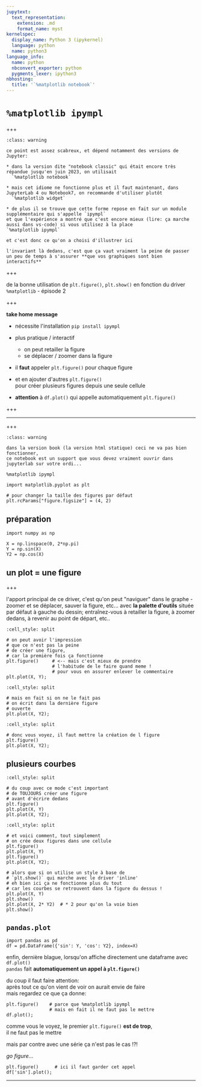 ```yaml
---
jupytext:
  text_representation:
    extension: .md
    format_name: myst
kernelspec:
  display_name: Python 3 (ipykernel)
  language: python
  name: python3
language_info:
  name: python
  nbconvert_exporter: python
  pygments_lexer: ipython3
nbhosting:
  title: '`%matplotlib notebook`'
---
```


# `%matplotlib ipympl`

+++

````{admonition} avertissement
:class: warning

ce point est assez scabreux, et dépend notamment des versions de Jupyter:

* dans la version dite "notebook classic" qui était encore très répandue jusqu'en juin 2023, on utilisait  
  `%matplotlib notebook`

* mais cet idiome ne fonctionne plus et il faut maintenant, dans JupyterLab 4 ou Notebook7, on recommande d'utiliser plutôt  
  `%matplotlib widget`

* de plus il se trouve que cette forme repose en fait sur un module supplémentaire qui s'appelle `ipympl`
et que l'expérience a montré que c'est encore mieux (lire: ça marche aussi dans vs-code) si vous utilisez à la place
`%matplotlib ipympl`

et c'est donc ce qu'on a choisi d'illustrer ici

l'invariant là dedans, c'est que ça vaut vraiment la peine de passer un peu de temps à s'assurer **que vos graphiques sont bien interactifs**
````

+++

de la bonne utilisation de `plt.figure()`, `plt.show()` en fonction du driver `%matplotlib` - épisode 2

+++

**take home message**

* nécessite l'installation `pip install ipympl`
* plus pratique / interactif  
  * on peut retailler la figure
  * se déplacer / zoomer dans la figure
* il **faut** appeler `plt.figure()` pour chaque figure  
* et en ajouter d'autres `plt.figure()`  
  pour créer plusieurs figures depuis une seule cellule

* **attention** à `df.plot()` qui appelle automatiquement `plt.figure()`

+++

***

+++

````{admonition} seulement dans un notebook
:class: warning

dans la version book (la version html statique) ceci ne va pas bien fonctionner,
ce notebook est un support que vous devez vraiment ouvrir dans jupyterlab sur votre ordi...
````

```{code-cell} ipython3
%matplotlib ipympl
```

```{code-cell} ipython3
import matplotlib.pyplot as plt

# pour changer la taille des figures par défaut
plt.rcParams["figure.figsize"] = (4, 2)
```

## préparation

```{code-cell} ipython3
import numpy as np

X = np.linspace(0, 2*np.pi)
Y = np.sin(X)
Y2 = np.cos(X)
```

## un plot = une figure

+++

l'apport principal de ce driver, c'est qu'on peut "naviguer" dans le graphe - zoomer et se déplacer, sauver la figure, etc... avec **la palette d'outils** située par défaut à gauche du dessin; entraînez-vous à retailler la figure, à zoomer dedans, à revenir au point de départ, etc..

```{code-cell} ipython3
:cell_style: split

# on peut avoir l'impression
# que ce n'est pas la peine
# de créer une figure,
# car la première fois ça fonctionne
plt.figure()     # <-- mais c'est mieux de prendre
                 # l'habitude de le faire quand meme !
                 # pour vous en assurer enlever le commentaire
plt.plot(X, Y);
```

```{code-cell} ipython3
:cell_style: split

# mais en fait si on ne le fait pas
# on écrit dans la dernière figure
# ouverte
plt.plot(X, Y2);
```

```{code-cell} ipython3
:cell_style: split

# donc vous voyez, il faut mettre la création de l figure
plt.figure()
plt.plot(X, Y2);
```

## plusieurs courbes

```{code-cell} ipython3
:cell_style: split

# du coup avec ce mode c'est important
# de TOUJOURS créer une figure
# avant d'écrire dedans
plt.figure()
plt.plot(X, Y)
plt.plot(X, Y2);
```

```{code-cell} ipython3
:cell_style: split

# et voici comment, tout simplement
# on crée deux figures dans une cellule
plt.figure()
plt.plot(X, Y)
plt.figure()
plt.plot(X, Y2);
```

```{code-cell} ipython3
# alors que si on utilise un style à base de
# `plt.show()` qui marche avec le driver 'inline'
# eh bien ici ça ne fonctionne plus du tout
# car les courbes se retrouvent dans la figure du dessus !
plt.plot(X, Y)
plt.show()
plt.plot(X, 2* Y2)  # * 2 pour qu'on la voie bien
plt.show()
```

## `pandas.plot`

```{code-cell} ipython3
import pandas as pd
df = pd.DataFrame({'sin': Y, 'cos': Y2}, index=X)
```

enfin, dernière blague, lorsqu'on affiche directement une dataframe avec `df.plot()`  
`pandas` fait **automatiquement un appel à `plt.figure()`**  

du coup il faut faire attention:  
après tout ce qu'on vient de voir on aurait envie de faire  
mais regardez ce que ça donne:

```{code-cell} ipython3
plt.figure()    # parce que %matplotlib ipympl
                # mais en fait il ne faut pas le mettre
df.plot();
```

comme vous le voyez, le premier `plt.figure()` **est de trop**,  
il ne faut pas le mettre

mais par contre avec une série ça n'est pas le cas !?!

*go figure*…

```{code-cell} ipython3
plt.figure()      # ici il faut garder cet appel
df['sin'].plot();
```

***
